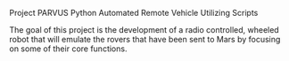 Project PARVUS
Python Automated Remote Vehicle Utilizing Scripts

The goal of this project is the development of a radio controlled,
wheeled robot that will emulate the rovers that have been sent to Mars
by focusing on some of their core functions. 
